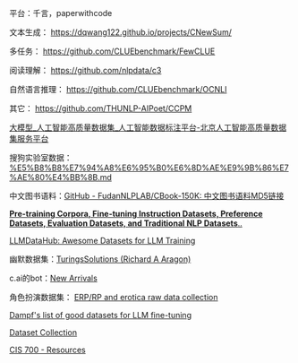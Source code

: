 
平台：千言，paperwithcode


文本生成： https://dqwang122.github.io/projects/CNewSum/

多任务： https://github.com/CLUEbenchmark/FewCLUE

阅读理解： https://github.com/nlpdata/c3

自然语言推理： https://github.com/CLUEbenchmark/OCNLI

其它： https://github.com/THUNLP-AIPoet/CCPM

[大模型\_人工智能高质量数据集\_人工智能数据标注平台-北京人工智能高质量数据集服务平台](http://dataset.baiia.org.cn/datasets/list-5.html)

搜狗实验室数据：[%E5%B8%B8%E7%94%A8%E6%95%B0%E6%8D%AE%E9%9B%86%E7%AE%80%E4%BB%8B.md](https://github.com/duoergun0729/nlp/blob/master/%E5%B8%B8%E7%94%A8%E6%95%B0%E6%8D%AE%E9%9B%86%E7%AE%80%E4%BB%8B.md)

中文图书语料：[GitHub - FudanNLPLAB/CBook-150K: 中文图书语料MD5链接](https://github.com/FudanNLPLAB/CBook-150K)


[**Pre-training Corpora, Fine-tuning Instruction Datasets, Preference Datasets, Evaluation Datasets, and Traditional NLP Datasets**..](https://github.com/lmmlzn/Awesome-LLMs-Datasets)

[LLMDataHub: Awesome Datasets for LLM Training](https://github.com/Zjh-819/LLMDataHub)

幽默数据集：[TuringsSolutions (Richard A Aragon)](https://huggingface.co/TuringsSolutions)

c.ai的bot：[New Arrivals](https://rentry.org/cai-list)

角色扮演数据集： [ERP/RP and erotica raw data collection](https://rentry.org/qib8f)

[Dampf's list of good datasets for LLM fine-tuning](https://rentry.org/datasets-llm)

[Dataset Collection](https://rentry.co/cvmbb)

[CIS 700 - Resources](https://interactive-fiction-class.org/resources.html)

